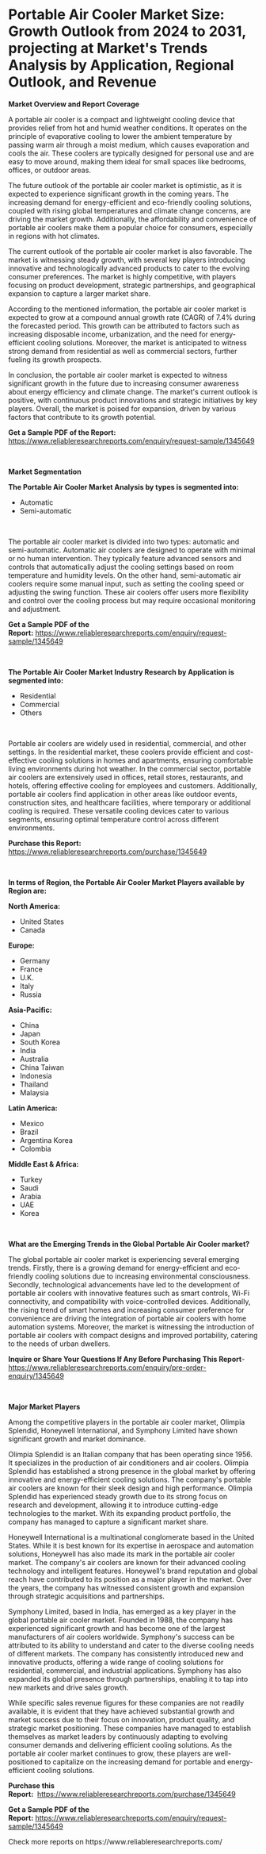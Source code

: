 <p><h1>Portable Air Cooler Market Size: Growth Outlook from 2024 to 2031, projecting at Market's Trends Analysis by Application, Regional Outlook, and Revenue</h1></p><p><strong>Market Overview and Report Coverage</strong></p>
<p><p>A portable air cooler is a compact and lightweight cooling device that provides relief from hot and humid weather conditions. It operates on the principle of evaporative cooling to lower the ambient temperature by passing warm air through a moist medium, which causes evaporation and cools the air. These coolers are typically designed for personal use and are easy to move around, making them ideal for small spaces like bedrooms, offices, or outdoor areas.</p><p>The future outlook of the portable air cooler market is optimistic, as it is expected to experience significant growth in the coming years. The increasing demand for energy-efficient and eco-friendly cooling solutions, coupled with rising global temperatures and climate change concerns, are driving the market growth. Additionally, the affordability and convenience of portable air coolers make them a popular choice for consumers, especially in regions with hot climates.</p><p>The current outlook of the portable air cooler market is also favorable. The market is witnessing steady growth, with several key players introducing innovative and technologically advanced products to cater to the evolving consumer preferences. The market is highly competitive, with players focusing on product development, strategic partnerships, and geographical expansion to capture a larger market share.</p><p>According to the mentioned information, the portable air cooler market is expected to grow at a compound annual growth rate (CAGR) of 7.4% during the forecasted period. This growth can be attributed to factors such as increasing disposable income, urbanization, and the need for energy-efficient cooling solutions. Moreover, the market is anticipated to witness strong demand from residential as well as commercial sectors, further fueling its growth prospects.</p><p>In conclusion, the portable air cooler market is expected to witness significant growth in the future due to increasing consumer awareness about energy efficiency and climate change. The market's current outlook is positive, with continuous product innovations and strategic initiatives by key players. Overall, the market is poised for expansion, driven by various factors that contribute to its growth potential.</p></p>
<p><strong>Get a Sample PDF of the Report:</strong> <a href="https://www.reliableresearchreports.com/enquiry/request-sample/1345649">https://www.reliableresearchreports.com/enquiry/request-sample/1345649</a></p>
<p>&nbsp;</p>
<p><strong>Market Segmentation</strong></p>
<p><strong>The Portable Air Cooler Market Analysis by types is segmented into:</strong></p>
<p><ul><li>Automatic</li><li>Semi-automatic</li></ul></p>
<p>&nbsp;</p>
<p><p>The portable air cooler market is divided into two types: automatic and semi-automatic. Automatic air coolers are designed to operate with minimal or no human intervention. They typically feature advanced sensors and controls that automatically adjust the cooling settings based on room temperature and humidity levels. On the other hand, semi-automatic air coolers require some manual input, such as setting the cooling speed or adjusting the swing function. These air coolers offer users more flexibility and control over the cooling process but may require occasional monitoring and adjustment.</p></p>
<p><strong>Get a Sample PDF of the Report:</strong>&nbsp;<a href="https://www.reliableresearchreports.com/enquiry/request-sample/1345649">https://www.reliableresearchreports.com/enquiry/request-sample/1345649</a></p>
<p>&nbsp;</p>
<p><strong>The Portable Air Cooler Market Industry Research by Application is segmented into:</strong></p>
<p><ul><li>Residential</li><li>Commercial</li><li>Others</li></ul></p>
<p>&nbsp;</p>
<p><p>Portable air coolers are widely used in residential, commercial, and other settings. In the residential market, these coolers provide efficient and cost-effective cooling solutions in homes and apartments, ensuring comfortable living environments during hot weather. In the commercial sector, portable air coolers are extensively used in offices, retail stores, restaurants, and hotels, offering effective cooling for employees and customers. Additionally, portable air coolers find application in other areas like outdoor events, construction sites, and healthcare facilities, where temporary or additional cooling is required. These versatile cooling devices cater to various segments, ensuring optimal temperature control across different environments.</p></p>
<p><strong>Purchase this Report:</strong>&nbsp; <a href="https://www.reliableresearchreports.com/purchase/1345649">https://www.reliableresearchreports.com/purchase/1345649</a></p>
<p>&nbsp;</p>
<p><strong>In terms of Region, the Portable Air Cooler Market Players available by Region are:</strong></p>
<p>
    <p> <strong> North America: </strong>
        <ul>
            <li>United States</li>
            <li>Canada</li>
        </ul>
        </p> 
    <p> <strong> Europe: </strong>
        <ul>
            <li>Germany</li>
            <li>France</li>
            <li>U.K.</li>
            <li>Italy</li>
            <li>Russia</li>
        </ul>
        </p> 
    <p> <strong> Asia-Pacific: </strong>
        <ul>
            <li>China</li>
            <li>Japan</li>
            <li>South Korea</li>
            <li>India</li>
            <li>Australia</li>
            <li>China Taiwan</li>
            <li>Indonesia</li>
            <li>Thailand</li>
            <li>Malaysia</li>
        </ul>
        </p> 
    <p> <strong> Latin America: </strong>
        <ul>
            <li>Mexico</li>
            <li>Brazil</li>
            <li>Argentina Korea</li>
            <li>Colombia</li>
        </ul>
        </p> 
    <p> <strong> Middle East & Africa: </strong>
        <ul>
            <li>Turkey</li>
            <li>Saudi</li>
            <li>Arabia</li>
            <li>UAE</li>
            <li>Korea</li>
        </ul>
    </p>
    </p>
<p>&nbsp;</p>
<p><strong>What are the Emerging Trends in the Global Portable Air Cooler market?</strong></p>
<p><p>The global portable air cooler market is experiencing several emerging trends. Firstly, there is a growing demand for energy-efficient and eco-friendly cooling solutions due to increasing environmental consciousness. Secondly, technological advancements have led to the development of portable air coolers with innovative features such as smart controls, Wi-Fi connectivity, and compatibility with voice-controlled devices. Additionally, the rising trend of smart homes and increasing consumer preference for convenience are driving the integration of portable air coolers with home automation systems. Moreover, the market is witnessing the introduction of portable air coolers with compact designs and improved portability, catering to the needs of urban dwellers.</p></p>
<p><strong>Inquire or Share Your Questions If Any Before Purchasing This Report</strong>- <a href="https://www.reliableresearchreports.com/enquiry/pre-order-enquiry/1345649">https://www.reliableresearchreports.com/enquiry/pre-order-enquiry/1345649</a></p>
<p>&nbsp;</p>
<p><strong>Major Market Players</strong></p>
<p><p>Among the competitive players in the portable air cooler market, Olimpia Splendid, Honeywell International, and Symphony Limited have shown significant growth and market dominance.</p><p>Olimpia Splendid is an Italian company that has been operating since 1956. It specializes in the production of air conditioners and air coolers. Olimpia Splendid has established a strong presence in the global market by offering innovative and energy-efficient cooling solutions. The company's portable air coolers are known for their sleek design and high performance. Olimpia Splendid has experienced steady growth due to its strong focus on research and development, allowing it to introduce cutting-edge technologies to the market. With its expanding product portfolio, the company has managed to capture a significant market share.</p><p>Honeywell International is a multinational conglomerate based in the United States. While it is best known for its expertise in aerospace and automation solutions, Honeywell has also made its mark in the portable air cooler market. The company's air coolers are known for their advanced cooling technology and intelligent features. Honeywell's brand reputation and global reach have contributed to its position as a major player in the market. Over the years, the company has witnessed consistent growth and expansion through strategic acquisitions and partnerships.</p><p>Symphony Limited, based in India, has emerged as a key player in the global portable air cooler market. Founded in 1988, the company has experienced significant growth and has become one of the largest manufacturers of air coolers worldwide. Symphony's success can be attributed to its ability to understand and cater to the diverse cooling needs of different markets. The company has consistently introduced new and innovative products, offering a wide range of cooling solutions for residential, commercial, and industrial applications. Symphony has also expanded its global presence through partnerships, enabling it to tap into new markets and drive sales growth.</p><p>While specific sales revenue figures for these companies are not readily available, it is evident that they have achieved substantial growth and market success due to their focus on innovation, product quality, and strategic market positioning. These companies have managed to establish themselves as market leaders by continuously adapting to evolving consumer demands and delivering efficient cooling solutions. As the portable air cooler market continues to grow, these players are well-positioned to capitalize on the increasing demand for portable and energy-efficient cooling solutions.</p></p>
<p><strong>Purchase this Report:</strong>&nbsp;&nbsp;<a href="https://www.reliableresearchreports.com/purchase/1345649">https://www.reliableresearchreports.com/purchase/1345649</a></p>
<p></p>
<p><strong>Get a Sample PDF of the Report:</strong>&nbsp;<a href="https://www.reliableresearchreports.com/enquiry/request-sample/1345649">https://www.reliableresearchreports.com/enquiry/request-sample/1345649</a></p>
<p>Check more reports on https://www.reliableresearchreports.com/</p>